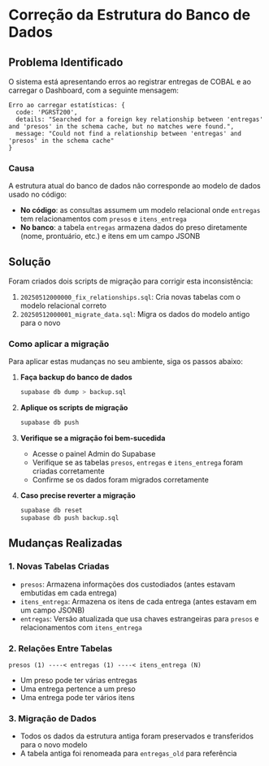 # Correção da Estrutura do Banco de Dados

## Problema Identificado

O sistema está apresentando erros ao registrar entregas de COBAL e ao carregar o Dashboard, com a seguinte mensagem:

```
Erro ao carregar estatísticas: {
  code: 'PGRST200', 
  details: "Searched for a foreign key relationship between 'entregas' and 'presos' in the schema cache, but no matches were found.",
  message: "Could not find a relationship between 'entregas' and 'presos' in the schema cache"
}
```

### Causa

A estrutura atual do banco de dados não corresponde ao modelo de dados usado no código:

- **No código**: as consultas assumem um modelo relacional onde `entregas` tem relacionamentos com `presos` e `itens_entrega`
- **No banco**: a tabela `entregas` armazena dados do preso diretamente (nome, prontuário, etc.) e itens em um campo JSONB

## Solução

Foram criados dois scripts de migração para corrigir esta inconsistência:

1. `20250512000000_fix_relationships.sql`: Cria novas tabelas com o modelo relacional correto
2. `20250512000001_migrate_data.sql`: Migra os dados do modelo antigo para o novo

### Como aplicar a migração

Para aplicar estas mudanças no seu ambiente, siga os passos abaixo:

1. **Faça backup do banco de dados**
   ```bash
   supabase db dump > backup.sql
   ```

2. **Aplique os scripts de migração**
   ```bash
   supabase db push
   ```

3. **Verifique se a migração foi bem-sucedida**
   - Acesse o painel Admin do Supabase
   - Verifique se as tabelas `presos`, `entregas` e `itens_entrega` foram criadas corretamente
   - Confirme se os dados foram migrados corretamente

4. **Caso precise reverter a migração**
   ```bash
   supabase db reset
   supabase db push backup.sql
   ```

## Mudanças Realizadas

### 1. Novas Tabelas Criadas

- `presos`: Armazena informações dos custodiados (antes estavam embutidas em cada entrega)
- `itens_entrega`: Armazena os itens de cada entrega (antes estavam em um campo JSONB)
- `entregas`: Versão atualizada que usa chaves estrangeiras para `presos` e relacionamentos com `itens_entrega`

### 2. Relações Entre Tabelas

```
presos (1) ----< entregas (1) ----< itens_entrega (N)
```

- Um preso pode ter várias entregas
- Uma entrega pertence a um preso
- Uma entrega pode ter vários itens

### 3. Migração de Dados

- Todos os dados da estrutura antiga foram preservados e transferidos para o novo modelo
- A tabela antiga foi renomeada para `entregas_old` para referência 